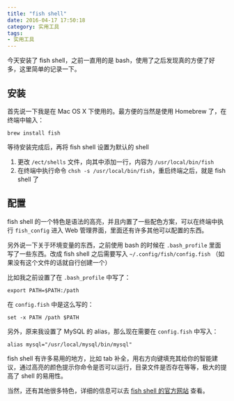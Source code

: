 ```yaml
---
title: "fish shell"
date: 2016-04-17 17:50:18
category: 实用工具
tags:
- 实用工具
---
```

今天安装了 fish shell，之前一直用的是 bash，使用了之后发现真的方便了好多，这里简单的记录一下。

<!-- more -->

## 安装
首先说一下我是在 Mac OS X 下使用的。最方便的当然是使用 Homebrew 了，在终端中输入：

`brew install fish`

等待安装完成后，再将 fish shell 设置为默认的 shell

1. 更改 `/ect/shells` 文件，向其中添加一行，内容为 `/usr/local/bin/fish`
2. 在终端中执行命令 `chsh -s /usr/local/bin/fish`，重启终端之后，就是 fish shell 了

## 配置

fish shell 的一个特色是语法的高亮，并且内置了一些配色方案，可以在终端中执行 `fish_config` 进入 Web 管理界面，里面还有许多其他可以配置的东西。

另外说一下关于环境变量的东西，之前使用 bash 的时候在 `.bash_profile` 里面写了一些东西。改成 fish shell 之后需要写入 `~/.config/fish/config.fish` （如果没有这个文件的话就自行创建一个）

比如我之前设置了在 `.bash_profile` 中写了：

`export PATH=$PATH:/path`

在 `config.fish` 中是这么写的：

`set -x PATH /path $PATH`

另外，原来我设置了 MySQL 的 alias，那么现在需要在 `config.fish` 中写入：

`alias mysql="/usr/local/mysql/bin/mysql"`

fish shell 有许多易用的地方，比如 tab 补全，用右方向键填充其给你的智能建议，通过高亮的颜色提示你命令是否可以运行，目录文件是否存在等等，极大的提高了 shell 的易用性。

当然，还有其他很多特色，详细的信息可以去 [fish shell 的官方网站](http://fishshell.com) 查看。


